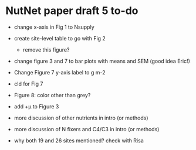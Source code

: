 # NutNet paper draft 5 to-do

- change x-axis in Fig 1 to Nsupply
- create site-level table to go with Fig 2
	- remove this figure?
- change figure 3 and 7 to bar plots with means and SEM (good idea Eric!)
- Change Figure 7 y-axis label to g m-2
- cld for Fig 7
- Figure 8: color other than grey?

- add +µ to Figure 3

- more discussion of other nutrients in intro (or methods)
- more discussion of N fixers and C4/C3 in intro (or methods)

- why both 19 and 26 sites mentioned? check with Risa